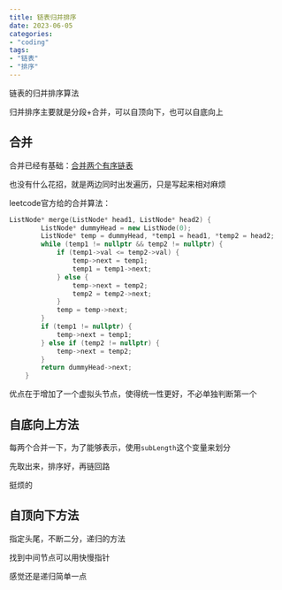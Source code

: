 ```yaml
---
title: 链表归并排序
date: 2023-06-05
categories:
- "coding"
tags:
- "链表"
- "排序"
---
```


链表的归并排序算法

<!--more-->

归并排序主要就是分段+合并，可以自顶向下，也可以自底向上

## 合并

合并已经有基础：[合并两个有序链表](https://leetcode.cn/problems/merge-two-sorted-lists/)

也没有什么花招，就是两边同时出发遍历，只是写起来相对麻烦

leetcode官方给的合并算法：

```c++
ListNode* merge(ListNode* head1, ListNode* head2) {
        ListNode* dummyHead = new ListNode(0);
        ListNode* temp = dummyHead, *temp1 = head1, *temp2 = head2;
        while (temp1 != nullptr && temp2 != nullptr) {
            if (temp1->val <= temp2->val) {
                temp->next = temp1;
                temp1 = temp1->next;
            } else {
                temp->next = temp2;
                temp2 = temp2->next;
            }
            temp = temp->next;
        }
        if (temp1 != nullptr) {
            temp->next = temp1;
        } else if (temp2 != nullptr) {
            temp->next = temp2;
        }
        return dummyHead->next;
    }
```

优点在于增加了一个虚拟头节点，使得统一性更好，不必单独判断第一个

## 自底向上方法

每两个合并一下，为了能够表示，使用`subLength`这个变量来划分

先取出来，排序好，再链回路

挺烦的

## 自顶向下方法

指定头尾，不断二分，递归的方法

找到中间节点可以用快慢指针

感觉还是递归简单一点